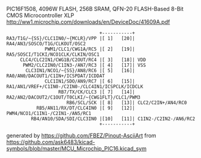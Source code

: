PIC16F1508, 4096W FLASH, 256B SRAM, QFN-20
FLASH-Based 8-Bit CMOS Microcontroller XLP
http://ww1.microchip.com/downloads/en/DeviceDoc/41609A.pdf


	                                  +-----------+
	RA3/T1G/~{SS}/CLC1IN0/~{MCLR}/VPP |[ 1]   [20]| RA4/AN3/SOSCO/T1G/CLKOUT/OSC2
	              PWM1/CLC1/CWG1A/RC5 |[ 2]   [19]| RA5/SOSCI/T1CKI/NCO1CLK/CLKIN/OSC1
	     CLC4/CLC2IN1/CWG1B/C2OUT/RC4 |[ 3]   [18]| VDD
	      PWM2/CLC2IN0/C1IN3-/AN7/RC3 |[ 4]   [17]| VSS
	       CLC3IN1/NCO1/~{SS}/AN8/RC6 |[ 5]   [16]| RA0/AN0/DACOUT1/C1IN+/ICSPDAT/ICDDAT
	              CLC1IN1/SDO/AN9/RC7 |[ 6]   [15]| RA1/AN1/VREF+/C1IN0-/C2IN0-/CLC4IN1/ICSPCLK/ICDCLK
	                   RB7/TX/CK/CLC3 |[ 7]   [14]| RA2/AN2/DACOUT2/C1OUT/T0CLKI/~{CWG1FLT}/CLC1/PWM3
	                      RB6/SCL/SCK |[ 8]   [13]| CLC2/C2IN+/AN4/RC0
	           RB5/AN11/RX/DT/CLC4IN0 |[ 9]   [12]| PWM4/NCO1/C1IN1-/C2IN1-/AN5/RC1
	         RB4/AN10/SDA/SDI/CLC3IN0 |[10]   [11]| C1IN2-/C2IN2-/AN6/RC2
	                                  +-----------+


generated by https://github.com/FBEZ/Pinout-AsciiArt from https://github.com/ask6483/kicad-symbols/blob/master/MCU_Microchip_PIC16.kicad_sym